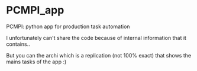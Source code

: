 # PCMPI_app
PCMPI: python app for production task automation

I unfortunately can't share the code because of internal information that it contains.. 

But you can the archi which is a replication (not 100% exact) that shows the mains tasks of the app :)

